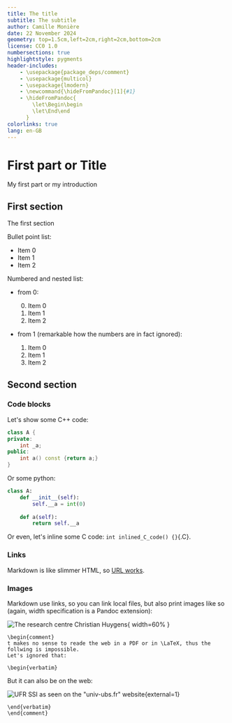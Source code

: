```yaml
---
title: The title
subtitle: The subtitle
author: Camille Monière
date: 22 November 2024
geometry: top=1.5cm,left=2cm,right=2cm,bottom=2cm
license: CC0 1.0
numbersections: true
highlightstyle: pygments
header-includes:
    - \usepackage{package_deps/comment}
    - \usepackage{multicol}
    - \usepackage{lmodern}
    - \newcommand{\hideFromPandoc}[1]{#1}
    - \hideFromPandoc{
        \let\Begin\begin
        \let\End\end
      }
colorlinks: true
lang: en-GB
---
```


<!-- Remplacer 'en-GB' par 'fr' pour un document en français -->

<!-- 
	Markdown is a minimalistic HTML-based language
	
	The restricted set of functionalities is BY DESIGN,
	It is useful in any course context to restrict report formatting.
	You SHALL NOT try to circumvent how it works. You must CONFORM to the format. 
	Any text editor will work, since Markdown is just plain text.
	
	Visual Studio Code has nice basic support and previewing capabilities,
	and support several extensions that enhance the writing experience.
	You are stroongly advised to use them.

	The template is commented to guide you through the format,
	but you should *read* the comments to understand.

	Note that line breaks do not exist. You cannot skip a line, 
-->

<!-- Sections are denoted with a "#" at the very beginning of the line. Do not number the sections! Pandoc will handle that part -->
# First part or Title

My first part or my introduction

<!-- Each new "#" denote a lower section level, "##": subsection; "###": subsubsection; and so on. -->
## First section

The first section

<!-- You should skip a line before and after a bullet point. You can use whatever symbole you want, "-", "*" ... -->
Bullet point list:

- Item 0
- Item 1
- Item 2

<!-- Nesting lists depend on tabulation. Number are not important, only the first one determine where the list begin. However, it is good practice to use the actual numbewr -->
Numbered and nested list:

- from 0:

    0. Item 0
    1. Item 1
    2. Item 2

- from 1 (remarkable how the numbers are in fact ignored):

    1. Item 0
    1. Item 1
    2. Item 2

## Second section

### Code blocks

<!-- Never use screenshots, use code blocks ! They are more legible, syntaxically colored, and more portable. Again, skip lines before and after a block. -->
Let's show some C++ code:

```C++
class A {
private:
    int _a;
public:
    int a() const {return a;}
}
```

Or some python:

```python
class A:
    def __init__(self):
        self.__a = int(0)
    
    def a(self):
        return self.__a
```

Or even, let's inline some C code: `int inlined_C_code() {}`{.C}.
<!--  Warning: the inline code language specification (the `{.C}`) is a Pandoc extension. -->

### Links

<!-- if you don't know what an URL is, lookup "uniform resource locator (URL)" on Wikipedia -->
Markdown is like slimmer HTML, so [URL works](https://www.markdownguide.org/basic-syntax/).

### Images

Markdown use links, so you can link local files, but also print images like so (again, width specification is a Pandoc extension):

<!-- The link here is a relative path, so the file must exists somewhere --> 
![The research centre Christian Huygens](figures/cr_huygens.jpg){ width=60% }

<!-- You can safely delete the whole part up to the endi. It is just to demonstrate that Markdown can be used for HTML as well. --> 
```{=latex}
\begin{comment}
t makes no sense to reade the web in a PDF or in \LaTeX, thus the follwing is impossible.
Let's ignored that:

\begin{verbatim}
```

But it can also be on the web:

![UFR SSI as seen on the "univ-ubs.fr" website](https://www-facultesciences.univ-ubs.fr/_richText-file/ametys-internal%253Asites/ssi/ametys-internal%253Acontents/presentation-article/_attribute/content/_data/Photos%20ssi%20Va%20et%20Lo%202_215x251.jpg){external=1}

```{=latex}
\end{verbatim}
\end{comment}
```

